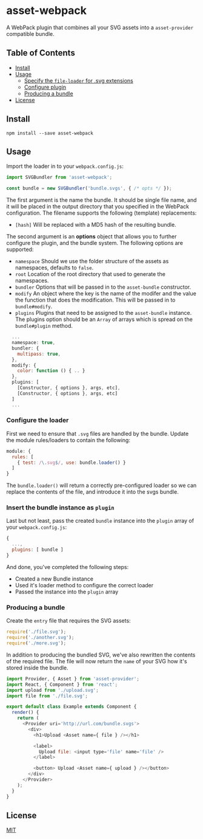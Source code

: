 # asset-webpack

A WebPack plugin that combines all your SVG assets into a `asset-provider`
compatible bundle.

## Table of Contents

- [Install](#install)
- [Usage](#usage)
  - [Specify the `file-loader` for .svg extensions](#specify-the-file-loader-for-svg-extensions)
  - [Configure plugin](#configure-plugin)
  - [Producing a bundle](#producing-a-bundle)
- [License](#license)

## Install

```
npm install --save asset-webpack
```

## Usage

Import the loader in to your `webpack.config.js`:

```js
import SVGBundler from 'asset-webpack';

const bundle = new SVGBundler('bundle.svgs', { /* opts */ });
```

The first argument is the name the bundle. It should be single file name, and
it will be placed in the output directory that you specified in the WebPack
configuration. The filename supports the following (template) replacements:

- `[hash]` Will be replaced with a MD5 hash of the resulting bundle.

The second argument is an **options** object that allows you to further
configure the plugin, and the bundle system. The following options are
supported:

- `namespace` Should we use the folder structure of the assets as namespaces,
  defaults to `false`.
- `root` Location of the root directory that used to generate the namespaces.
- `bundler` Options that will be passed in to the `asset-bundle` constructor.
- `modify` An object where the key is the name of the modifer and the value the
  function that does the modification. This will be passed in to `bundle#modify`.
- `plugins` Plugins that need to be assigned to the `asset-bundle` instance.
  The plugins option should be an `Array` of arrays which is spread on the
  `bundle#plugin` method.

```js
  ...
  namespace: true,
  bundler: {
    multipass: true,
  },
  modify: {
    color: function () { .. }
  },
  plugins: [
    [Constructor, { options }, args, etc],
    [Constructor, { options }, args, etc]
  ]
  ...
```

### Configure the loader

First we need to ensure that `.svg` files are handled by the bundle. Update the
module rules/loaders to contain the following:

```js
module: {
  rules: [
    { test: /\.svg$/, use: bundle.loader() }
  ]
}
```

The `bundle.loader()` will return a correctly pre-configured loader so we can
replace the contents of the file, and introduce it into the svgs bundle.

### Insert the bundle instance as `plugin`

Last but not least, pass the created `bundle` instance into the `plugin` array
of your `webpack.config.js`:

```js
{
  ...,
  plugins: [ bundle ]
}
```

And done, you've completed the following steps:

- Created a new Bundle instance
- Used it's loader method to configure the correct loader
- Passed the instance into the `plugin` array

### Producing a bundle

Create the `entry` file that requires the SVG assets:

```js
require('./file.svg');
require('./another.svg');
require('./more.svg');
```

In addition to producing the bundled SVG, we've also rewritten the contents of
the required file. The file will now return the `name` of your SVG how it's
stored inside the bundle.

```js
import Provider, { Asset } from 'asset-provider';
import React, { Component } from 'react';
import upload from './upload.svg';
import file from './file.svg';

export default class Example extends Component {
  render() {
    return (
      <Provider uri='http://url.com/bundle.svgs'>
        <div>
          <h1>Upload <Asset name={ file } /></h1>

          <label>
            Upload file: <input type='file' name='file' />
          </label>

          <button> Upload <Asset name={ upload } /></button>
        </div>
      </Provider>
    );
  }
}
```

## License

[MIT](LICENSE)
